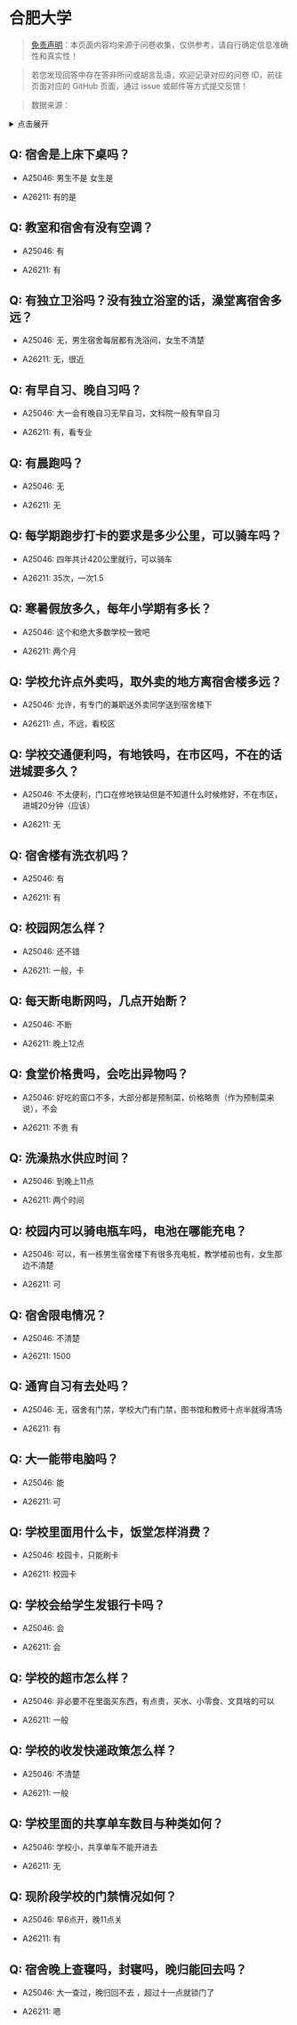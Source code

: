 # 合肥大学

> [免责声明](https://colleges.chat/#_3)：本页面内容均来源于问卷收集，仅供参考，请自行确定信息准确性和真实性！

> 若您发现回答中存在答非所问或胡言乱语，欢迎记录对应的问卷 ID，前往页面对应的 GitHub 页面，通过 issue 或邮件等方式提交反馈！

> 数据来源：

<details><summary>点击展开</summary>
<ul>
<li>A25046: 匿名 (2024 年 06 月)</li>
<li>A26211: 匿名 (2024 年 07 月)</li>
</ul>
</details>

## Q: 宿舍是上床下桌吗？

- A25046: 男生不是 女生是

- A26211: 有的是

## Q: 教室和宿舍有没有空调？

- A25046: 有

- A26211: 有

## Q: 有独立卫浴吗？没有独立浴室的话，澡堂离宿舍多远？

- A25046: 无，男生宿舍每层都有洗浴间，女生不清楚

- A26211: 无，很近

## Q: 有早自习、晚自习吗？

- A25046: 大一会有晚自习无早自习，文科院一般有早自习

- A26211: 有，看专业

## Q: 有晨跑吗？

- A25046: 无

- A26211: 无

## Q: 每学期跑步打卡的要求是多少公里，可以骑车吗？

- A25046: 四年共计420公里就行，可以骑车

- A26211: 35次，一次1.5

## Q: 寒暑假放多久，每年小学期有多长？

- A25046: 这个和绝大多数学校一致吧

- A26211: 两个月

## Q: 学校允许点外卖吗，取外卖的地方离宿舍楼多远？

- A25046: 允许，有专门的兼职送外卖同学送到宿舍楼下

- A26211: 点，不远，看校区

## Q: 学校交通便利吗，有地铁吗，在市区吗，不在的话进城要多久？

- A25046: 不太便利，门口在修地铁站但是不知道什么时候修好，不在市区，进城20分钟（应该）

- A26211: 无

## Q: 宿舍楼有洗衣机吗？

- A25046: 有

- A26211: 有

## Q: 校园网怎么样？

- A25046: 还不错

- A26211: 一般，卡

## Q: 每天断电断网吗，几点开始断？

- A25046: 不断

- A26211: 晚上12点

## Q: 食堂价格贵吗，会吃出异物吗？

- A25046: 好吃的窗口不多，大部分都是预制菜，价格略贵（作为预制菜来说），不会

- A26211: 不贵 有

## Q: 洗澡热水供应时间？

- A25046: 到晚上11点

- A26211: 两个时间

## Q: 校园内可以骑电瓶车吗，电池在哪能充电？

- A25046: 可以，有一栋男生宿舍楼下有很多充电桩，教学楼前也有，女生那边不清楚

- A26211: 可

## Q: 宿舍限电情况？

- A25046: 不清楚

- A26211: 1500

## Q: 通宵自习有去处吗？

- A25046: 无，宿舍有门禁，学校大门有门禁，图书馆和教师十点半就得清场

- A26211: 有

## Q: 大一能带电脑吗？

- A25046: 能

- A26211: 可

## Q: 学校里面用什么卡，饭堂怎样消费？

- A25046: 校园卡，只能刷卡

- A26211: 校园卡

## Q: 学校会给学生发银行卡吗？

- A25046: 会

- A26211: 会

## Q: 学校的超市怎么样？

- A25046: 非必要不在里面买东西，有点贵，买水、小零食、文具啥的可以

- A26211: 一般

## Q: 学校的收发快递政策怎么样？

- A25046: 不清楚

- A26211: 一般

## Q: 学校里面的共享单车数目与种类如何？

- A25046: 学校小，共享单车不能开进去

- A26211: 无

## Q: 现阶段学校的门禁情况如何？

- A25046: 早6点开，晚11点关

- A26211: 有

## Q: 宿舍晚上查寝吗，封寝吗，晚归能回去吗？

- A25046: 大一查过，晚归回不去 ，超过十一点就锁门了

- A26211: 嗯

